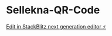 # Sellekna-QR-Code

[Edit in StackBlitz next generation editor ⚡️](https://stackblitz.com/~/github.com/MohamedRashadRouine/Sellekna-QR-Code)